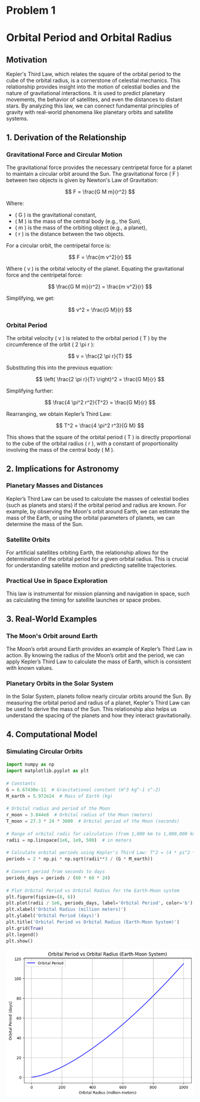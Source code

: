 # Problem 1
# Orbital Period and Orbital Radius

## Motivation

Kepler's Third Law, which relates the square of the orbital period to the cube of the orbital radius, is a cornerstone of celestial mechanics. This relationship provides insight into the motion of celestial bodies and the nature of gravitational interactions. It is used to predict planetary movements, the behavior of satellites, and even the distances to distant stars. By analyzing this law, we can connect fundamental principles of gravity with real-world phenomena like planetary orbits and satellite systems.

## 1. Derivation of the Relationship

### Gravitational Force and Circular Motion

The gravitational force provides the necessary centripetal force for a planet to maintain a circular orbit around the Sun. The gravitational force \( F \) between two objects is given by Newton's Law of Gravitation:

$$
F = \frac{G M m}{r^2}
$$

Where:
- \( G \) is the gravitational constant,
- \( M \) is the mass of the central body (e.g., the Sun),
- \( m \) is the mass of the orbiting object (e.g., a planet),
- \( r \) is the distance between the two objects.

For a circular orbit, the centripetal force is:

$$
F = \frac{m v^2}{r}
$$

Where \( v \) is the orbital velocity of the planet. Equating the gravitational force and the centripetal force:

$$
\frac{G M m}{r^2} = \frac{m v^2}{r}
$$

Simplifying, we get:

$$
v^2 = \frac{G M}{r}
$$

### Orbital Period

The orbital velocity \( v \) is related to the orbital period \( T \) by the circumference of the orbit \( 2 \pi r \):

$$
v = \frac{2 \pi r}{T}
$$

Substituting this into the previous equation:

$$
\left( \frac{2 \pi r}{T} \right)^2 = \frac{G M}{r}
$$

Simplifying further:

$$
\frac{4 \pi^2 r^2}{T^2} = \frac{G M}{r}
$$

Rearranging, we obtain Kepler’s Third Law:

$$
T^2 = \frac{4 \pi^2 r^3}{G M}
$$

This shows that the square of the orbital period \( T \) is directly proportional to the cube of the orbital radius \( r \), with a constant of proportionality involving the mass of the central body \( M \).

## 2. Implications for Astronomy

### Planetary Masses and Distances

Kepler’s Third Law can be used to calculate the masses of celestial bodies (such as planets and stars) if the orbital period and radius are known. For example, by observing the Moon's orbit around Earth, we can estimate the mass of the Earth, or using the orbital parameters of planets, we can determine the mass of the Sun.

### Satellite Orbits

For artificial satellites orbiting Earth, the relationship allows for the determination of the orbital period for a given orbital radius. This is crucial for understanding satellite motion and predicting satellite trajectories.

### Practical Use in Space Exploration

This law is instrumental for mission planning and navigation in space, such as calculating the timing for satellite launches or space probes.

## 3. Real-World Examples

### The Moon's Orbit around Earth

The Moon’s orbit around Earth provides an example of Kepler’s Third Law in action. By knowing the radius of the Moon’s orbit and the period, we can apply Kepler’s Third Law to calculate the mass of Earth, which is consistent with known values.

### Planetary Orbits in the Solar System

In the Solar System, planets follow nearly circular orbits around the Sun. By measuring the orbital period and radius of a planet, Kepler's Third Law can be used to derive the mass of the Sun. This relationship also helps us understand the spacing of the planets and how they interact gravitationally.

## 4. Computational Model

### Simulating Circular Orbits
```python
import numpy as np
import matplotlib.pyplot as plt

# Constants
G = 6.67430e-11  # Gravitational constant (m^3 kg^-1 s^-2)
M_earth = 5.972e24  # Mass of Earth (kg)

# Orbital radius and period of the Moon
r_moon = 3.844e8  # Orbital radius of the Moon (meters)
T_moon = 27.3 * 24 * 3600  # Orbital period of the Moon (seconds)

# Range of orbital radii for calculation (from 1,000 km to 1,000,000 km)
radii = np.linspace(1e6, 1e9, 500)  # in meters

# Calculate orbital periods using Kepler's Third Law: T^2 = (4 * pi^2 * r^3) / (G * M)
periods = 2 * np.pi * np.sqrt(radii**3 / (G * M_earth))

# Convert period from seconds to days
periods_days = periods / (60 * 60 * 24)

# Plot Orbital Period vs Orbital Radius for the Earth-Moon system
plt.figure(figsize=(8, 6))
plt.plot(radii / 1e6, periods_days, label='Orbital Period', color='b')
plt.xlabel('Orbital Radius (million meters)')
plt.ylabel('Orbital Period (days)')
plt.title('Orbital Period vs Orbital Radius (Earth-Moon System)')
plt.grid(True)
plt.legend()
plt.show()
```
![alt text](image-1.png)